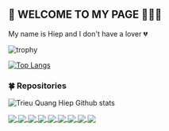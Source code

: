 ## :bell: WELCOME TO MY PAGE 👋👋👋

My name is Hiep and I don't have a lover :broken_heart:
</br>

![trophy](https://github-profile-trophy.vercel.app/?username=hiepdeptrai0908&theme=gruvbox&row=1&column=5)

[![Top Langs](https://github-readme-stats.vercel.app/api/top-langs/?username=hiepdeptrai0908&layout=compact&exclude_repo=Tips-tools)](https://github.com/anuraghazra/github-readme-stats)
<!-- show projects -->

### :four_leaf_clover: Repositories

![Trieu Quang Hiep Github stats](https://github-readme-stats.vercel.app/api?username=hiepdeptrai0908&show_icons=true&theme=radical)

<a href="https://github.com/hiepdeptrai0908/MicroService-Banking-Team2">
  <img align="center" src="https://github-readme-stats.anuraghazra1.vercel.app/api/pin/?username=hiepdeptrai0908&repo=MicroService-Banking-Team2&theme=vue-dark" />
</a>
<a href="https://github.com/hiepdeptrai0908/333-staff-ui">
  <img align="center" src="https://github-readme-stats.anuraghazra1.vercel.app/api/pin/?username=hiepdeptrai0908&repo=333-staff-ui&theme=vue-dark" />
</a>
<a href="https://github.com/hiepdeptrai0908/333-staff-api">
  <img align="center" src="https://github-readme-stats.anuraghazra1.vercel.app/api/pin/?username=hiepdeptrai0908&repo=333-staff-api&theme=merko" />
</a>
<a href="https://github.com/hiepdeptrai0908/reactjs_tiktok-ui">
  <img align="center" src="https://github-readme-stats.anuraghazra1.vercel.app/api/pin/?username=hiepdeptrai0908&repo=reactjs_tiktok-ui&theme=react" />
</a>
<a href="https://github.com/hiepdeptrai0908/Create-new-project-React">
  <img align="center" src="https://github-readme-stats.anuraghazra1.vercel.app/api/pin/?username=hiepdeptrai0908&repo=Create-new-project-React&theme=maroongold" />
</a>
<a href="https://github.com/hiepdeptrai0908/html_ao_dai_shop">
  <img align="center" src="https://github-readme-stats.anuraghazra1.vercel.app/api/pin/?username=hiepdeptrai0908&repo=html_ao_dai_shop&theme=highcontrast" />
</a>
<a href="https://github.com/hiepdeptrai0908/html_form_validation">
  <img align="center" src="https://github-readme-stats.anuraghazra1.vercel.app/api/pin/?username=hiepdeptrai0908&repo=html_form_validation&theme=dracula" />
</a>
<a href="https://github.com/hiepdeptrai0908/html_music">
  <img align="center" src="https://github-readme-stats.anuraghazra1.vercel.app/api/pin/?username=hiepdeptrai0908&repo=html_music&theme=shades-of-purple" />
</a>
<a href="https://github.com/hiepdeptrai0908/html_tab_ui">
  <img align="center" src="https://github-readme-stats.anuraghazra1.vercel.app/api/pin/?username=hiepdeptrai0908&repo=html_tab_ui&theme=monokai" />
</a>

</div>
